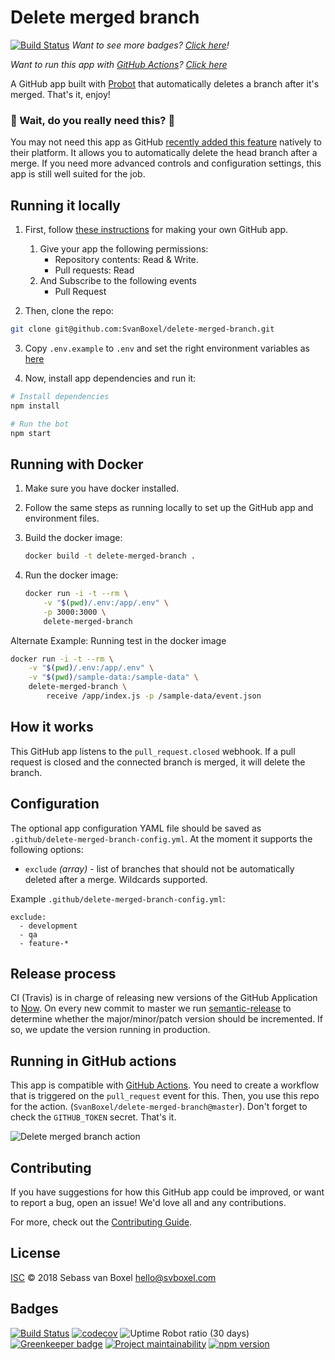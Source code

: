 # Delete merged branch
[![Build Status](https://travis-ci.com/SvanBoxel/delete-merged-branch.svg?token=BrByTtLgfVKqDJ6GzD2p&branch=master)](https://travis-ci.com/SvanBoxel/delete-merged-branch)
_Want to see more badges? [Click here](#badges)!_


_Want to run this app with [GitHub Actions](https://github.com/features/actions)? [Click here](#running-in-github-actions)_

A GitHub app built with [Probot](https://github.com/probot/probot) that automatically deletes a branch after it's merged. That's it, enjoy! 

### 🔔 Wait, do you really need this? 🔔
You may not need this app as GitHub [recently added this feature](https://github.blog/changelog/2019-07-31-automatically-delete-head-branches-of-pull-requests/) natively to their platform. It allows you to automatically delete the head branch after a merge. If you need more advanced controls and configuration settings, this app is still well suited for the job. 


## Running it locally
1. First, follow [these instructions](https://probot.github.io/docs/development/#configure-a-github-app) for making your own GitHub app.
    1. Give your app the following permissions:
          - Repository contents: Read & Write.
          - Pull requests: Read
    2. And Subscribe to the following events
          - Pull Request

2. Then, clone the repo:
```sh
git clone git@github.com:SvanBoxel/delete-merged-branch.git
```

3. Copy `.env.example` to `.env` and set the right environment variables as [here](https://probot.github.io/docs/configuration/)

4. Now, install app dependencies and run it:

```sh
# Install dependencies
npm install

# Run the bot
npm start
```

## Running with Docker

1. Make sure you have docker installed.

2. Follow the same steps as running locally to set up the GitHub app and
   environment files.

3. Build the docker image:

   ```sh
   docker build -t delete-merged-branch .
   ```

4. Run the docker image:

   ```sh
   docker run -i -t --rm \
       -v "$(pwd)/.env:/app/.env" \
       -p 3000:3000 \
       delete-merged-branch
   ```

Alternate Example: Running test in the docker image

```sh
docker run -i -t --rm \
    -v "$(pwd)/.env:/app/.env" \
    -v "$(pwd)/sample-data:/sample-data" \
    delete-merged-branch \
        receive /app/index.js -p /sample-data/event.json
```

## How it works
This GitHub app listens to the `pull_request.closed` webhook. If a pull request is closed and the connected branch is merged, it will delete the branch.

## Configuration
The optional app configuration YAML file should be saved as `.github/delete-merged-branch-config.yml`. At the moment it supports the following options:

- `exclude` _(array)_ - list of branches that should not be automatically deleted after a merge. Wildcards supported.

Example `.github/delete-merged-branch-config.yml`:

```
exclude: 
  - development
  - qa
  - feature-*
```

## Release process
CI (Travis) is in charge of releasing new versions of the GitHub Application to [Now](https://zeit.co/now). On every new commit to master we run [semantic-release](https://github.com/semantic-release/semantic-release) to determine whether the major/minor/patch version should be incremented. If so, we update the version running in production.

## Running in GitHub actions
This app is compatible with [GitHub Actions](https://github.com/features/actions). You need to create a workflow that is triggered on the `pull_request` event for this. Then, you use this repo for the action. (`SvanBoxel/delete-merged-branch@master`). Don't forget to check the `GITHUB_TOKEN` secret. That's it.

![Delete merged branch action](https://user-images.githubusercontent.com/24505883/48064765-14e49180-e1c9-11e8-9fa5-151bf5783b5c.png)

## Contributing

If you have suggestions for how this GitHub app could be improved, or want to report a bug, open an issue! We'd love all and any contributions.

For more, check out the [Contributing Guide](CONTRIBUTING.md).

## License

[ISC](LICENSE) © 2018 Sebass van Boxel <hello@svboxel.com>

## Badges
[![Build Status](https://travis-ci.com/SvanBoxel/delete-merged-branch.svg?token=BrByTtLgfVKqDJ6GzD2p&branch=master)](https://travis-ci.com/SvanBoxel/delete-merged-branch)
[![codecov](https://codecov.io/gh/SvanBoxel/delete-merged-branch/branch/master/graph/badge.svg)](https://codecov.io/gh/SvanBoxel/delete-merged-branch)
![Uptime Robot ratio (30 days)](https://img.shields.io/uptimerobot/ratio/m780713473-6281c6fa7a94950835bfea39.svg)
[![Greenkeeper badge](https://badges.greenkeeper.io/SvanBoxel/delete-merged-branch.svg?token=f5b0c3f23f4ab216a26c3c3559453a514b321c54b14aed881e543a5969eeca62&ts=1531752685299)](https://greenkeeper.io/)
[![Project maintainability](https://sonarcloud.io/api/project_badges/measure?project=SvanBoxel_delete-merged-branch&metric=sqale_rating)](https://sonarcloud.io/dashboard?id=SvanBoxel_delete-merged-branch)
[![npm version](https://badge.fury.io/js/delete-merged-branch.svg)](https://www.npmjs.com/package/delete-merged-branch)
